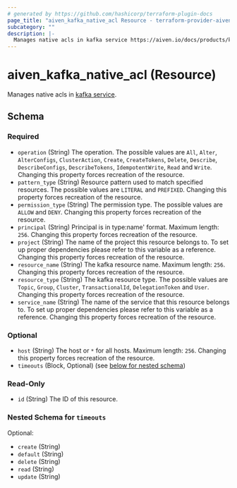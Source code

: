 ```yaml
---
# generated by https://github.com/hashicorp/terraform-plugin-docs
page_title: "aiven_kafka_native_acl Resource - terraform-provider-aiven"
subcategory: ""
description: |-
  Manages native acls in kafka service https://aiven.io/docs/products/kafka/concepts/acl.
---
```


# aiven_kafka_native_acl (Resource)

Manages native acls in [kafka service](https://aiven.io/docs/products/kafka/concepts/acl).



<!-- schema generated by tfplugindocs -->
## Schema

### Required

- `operation` (String) The operation. The possible values are `All`, `Alter`, `AlterConfigs`, `ClusterAction`, `Create`, `CreateTokens`, `Delete`, `Describe`, `DescribeConfigs`, `DescribeTokens`, `IdempotentWrite`, `Read` and `Write`. Changing this property forces recreation of the resource.
- `pattern_type` (String) Resource pattern used to match specified resources. The possible values are `LITERAL` and `PREFIXED`. Changing this property forces recreation of the resource.
- `permission_type` (String) The permission type. The possible values are `ALLOW` and `DENY`. Changing this property forces recreation of the resource.
- `principal` (String) Principal is in type:name' format. Maximum length: `256`. Changing this property forces recreation of the resource.
- `project` (String) The name of the project this resource belongs to. To set up proper dependencies please refer to this variable as a reference. Changing this property forces recreation of the resource.
- `resource_name` (String) The kafka resource name. Maximum length: `256`. Changing this property forces recreation of the resource.
- `resource_type` (String) The kafka resource type. The possible values are `Topic`, `Group`, `Cluster`, `TransactionalId`, `DelegationToken` and `User`. Changing this property forces recreation of the resource.
- `service_name` (String) The name of the service that this resource belongs to. To set up proper dependencies please refer to this variable as a reference. Changing this property forces recreation of the resource.

### Optional

- `host` (String) The host or `*` for all hosts. Maximum length: `256`. Changing this property forces recreation of the resource.
- `timeouts` (Block, Optional) (see [below for nested schema](#nestedblock--timeouts))

### Read-Only

- `id` (String) The ID of this resource.

<a id="nestedblock--timeouts"></a>
### Nested Schema for `timeouts`

Optional:

- `create` (String)
- `default` (String)
- `delete` (String)
- `read` (String)
- `update` (String)
